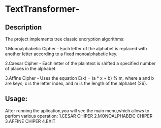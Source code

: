 # TextTransformer-
## Description
The project implements tree classic encryption algorithms:

1.Monoalphabetic Cipher - Each letter of the alphabet is replaced with another letter according to a fixed monoalphabetic key.

2.Caesar Cipher - Each letter of the plaintext is shifted a specified number of places in the alphabet.

3.Affine Cipher - Uses the equation E(x) = (a * x + b) % m, where a and b are keys, x is the letter index, and m is the length of the alphabet (26).

## Usage:
After running the aplication,you will see the main menu,which allows to perfom various operation:
1.CESAR CHIPER
2.MONOALPHABEIC CHIPER
3.AFFINE CHIPER
4.EXIT
